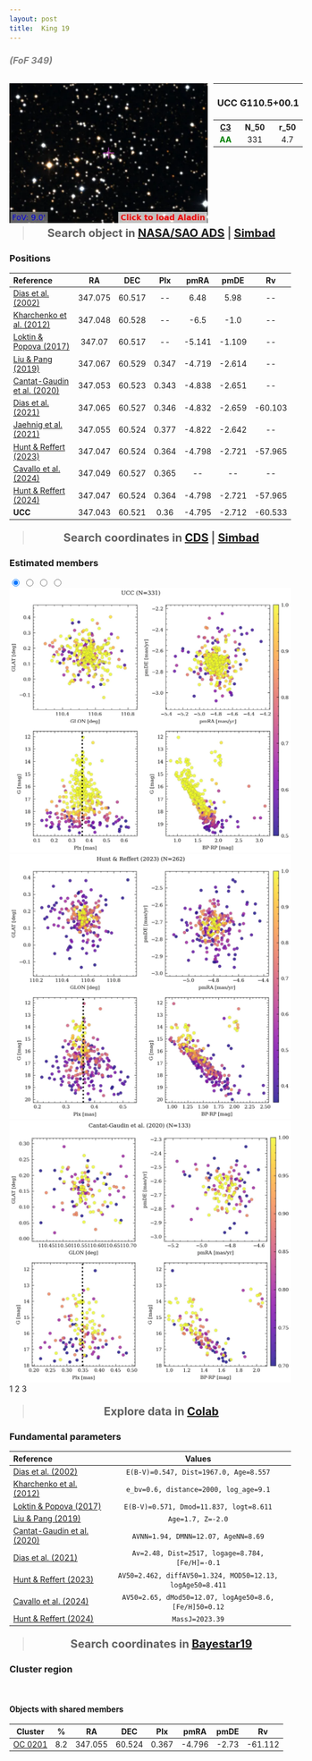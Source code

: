 ```yaml
---
layout: post
title:  King 19
---
```

<h3><span style="color: #808080;"><i>(FoF 349)</i></span></h3><div style="display: flex; justify-content: space-between; width:720px;height:250px">
<div style="text-align: center;">

<!-- Static image + data attributes for FOV and target -->
<img id="aladin_img"
     data-umami-event="aladin_load"
     src="https://raw.githubusercontent.com/ucc23/Q2P/main/plots/king19_aladin.webp"
     alt="Click to load Aladin Lite" 
     style="width:355px;height:250px; cursor: pointer;"
     data-fov="0.157" 
     data-target="347.043 60.521"/>
<!-- Div to contain Aladin Lite viewer -->
<div id="aladin-lite-div" style="width:355px;height:250px;display:none;"></div>
<!-- Aladin Lite script (will be loaded after the image is clicked) -->
<script src="{{ site.baseurl }}/scripts/aladin_load.js"></script>

</div>
<!-- Left block -->

<table style="width:355px;height:250px;">
  <!-- Row 1 (title) -->
  <tr>
    <td colspan="5"><h3>UCC G110.5+00.1</h3></td>
  </tr>
  <!-- Row 2 -->
  <tr>
    <th style="text-align: center;"><a href="https://ucc.ar/faq#what-is-the-c3-parameter" title="Combined class">C3</a></th>
    <th style="text-align: center;"><div title="Stars with membership probability >50%">N_50</div></th>
    <th style="text-align: center;"><div title="Radius that contains half the members [arcmin]">r_50</div></th>
  </tr>
  <!-- Row 3 -->
  <tr>
    <td style="text-align: center;"><span style="color: green; font-weight: bold;">A</span><span style="color: green; font-weight: bold;">A</span></td>
    <td style="text-align: center;">331</td>
    <td style="text-align: center;">4.7</td>
  </tr>
</table>
</div>

> <p style="text-align:center; font-weight: bold; font-size:20px">Search object in <a data-umami-event="nasa_search" href="https://ui.adsabs.harvard.edu/search/q=%20collection%3Aastronomy%20body%3A%22King%2019%22&sort=date%20desc%2C%20bibcode%20desc&p_=0" target="_blank">NASA/SAO ADS</a> | <a data-umami-event="simbad_search" href="https://simbad.cds.unistra.fr/simbad/sim-id-refs?Ident=king19" target="_blank">Simbad</a></p>


### Positions

| Reference    | RA    | DEC   | Plx  | pmRA  | pmDE   |  Rv  |
| :---         | :---: | :---: | :---: | :---: | :---: | :---: |
|[Dias et al. (2002)](https://ui.adsabs.harvard.edu/abs/2002A%26A...389..871D) | 347.075 | 60.517 | -- | 6.48 | 5.98 | -- |
|[Kharchenko et al. (2012)](https://ui.adsabs.harvard.edu/abs/2012A%26A...543A.156K) | 347.048 | 60.528 | -- | -6.5 | -1.0 | -- |
|[Loktin & Popova (2017)](https://ui.adsabs.harvard.edu/abs/2017AstBu..72..257L) | 347.07 | 60.517 | -- | -5.141 | -1.109 | -- |
|[Liu & Pang (2019)](https://ui.adsabs.harvard.edu/abs/2019ApJS..245...32L) | 347.067 | 60.529 | 0.347 | -4.719 | -2.614 | -- |
|[Cantat-Gaudin et al. (2020)](https://ui.adsabs.harvard.edu/abs/2020A%26A...640A...1C) | 347.053 | 60.523 | 0.343 | -4.838 | -2.651 | -- |
|[Dias et al. (2021)](https://ui.adsabs.harvard.edu/abs/2021MNRAS.504..356D) | 347.065 | 60.527 | 0.346 | -4.832 | -2.659 | -60.103 |
|[Jaehnig et al. (2021)](https://ui.adsabs.harvard.edu/abs/2021ApJ...923..129J) | 347.055 | 60.524 | 0.377 | -4.822 | -2.642 | -- |
|[Hunt & Reffert (2023)](https://ui.adsabs.harvard.edu/abs/2023A%26A...673A.114H) | 347.047 | 60.524 | 0.364 | -4.798 | -2.721 | -57.965 |
|[Cavallo et al. (2024)](https://ui.adsabs.harvard.edu/abs/2024AJ....167...12C) | 347.049 | 60.527 | 0.365 | -- | -- | -- |
|[Hunt & Reffert (2024)](https://ui.adsabs.harvard.edu/abs/2024A%26A...686A..42H) | 347.047 | 60.524 | 0.364 | -4.798 | -2.721 | -57.965 |
| **UCC** |347.043 | 60.521 | 0.36 | -4.795 | -2.712 | -60.533 |

> <p style="text-align:center; font-weight: bold; font-size:20px">Search coordinates in <a data-umami-event="cds_coord_search" href="https://cdsportal.u-strasbg.fr/?target=347.043,+60.521" target="_blank">CDS</a> | <a data-umami-event="simbad_coord_search" href="https://simbad.cds.unistra.fr/mobile/object_list.html?coord=347.043%2060.521&output=json&radius=5&userEntry=king19" target="_blank">Simbad</a></p>

### Estimated members

<div class="carousel">
<input type="radio" name="radio-btn" id="slide1" checked>
<input type="radio" name="radio-btn" id="slide1">
<input type="radio" name="radio-btn" id="slide2">
<input type="radio" name="radio-btn" id="slide3">
<div class="slides">
<div class="slide">
<a href="https://raw.githubusercontent.com/ucc23/Q2P/main/plots/UCC/king19.webp" target="_blank">
<img src="https://raw.githubusercontent.com/ucc23/Q2P/main/plots/UCC/king19.webp" alt="King 19 UCC">
</a>
</div>
<div class="slide">
<a href="https://raw.githubusercontent.com/ucc23/Q2P/main/plots/HUNT23/king19.webp" target="_blank">
<img src="https://raw.githubusercontent.com/ucc23/Q2P/main/plots/HUNT23/king19.webp" alt="King 19 HUNT23">
</a>
</div>
<div class="slide">
<a href="https://raw.githubusercontent.com/ucc23/Q2P/main/plots/CANTAT20/king19.webp" target="_blank">
<img src="https://raw.githubusercontent.com/ucc23/Q2P/main/plots/CANTAT20/king19.webp" alt="King 19 CANTAT20">
</a>
</div>
</div>
<div class="indicators">
<label for="slide1">1</label>
<label for="slide2">2</label>
<label for="slide3">3</label>
</div>
</div>


> <p style="text-align:center; font-weight: bold; font-size:20px">Explore data in <a data-umami-event="colab" href="https://colab.research.google.com/github/ucc23/ucc/blob/main/assets/notebook.ipynb" target="_blank">Colab</a></p>


### Fundamental parameters

| Reference |  Values |
| :---      |  :---:  |
| [Dias et al. (2002)](https://ui.adsabs.harvard.edu/abs/2002A%26A...389..871D) | `E(B-V)=0.547, Dist=1967.0, Age=8.557` |
| [Kharchenko et al. (2012)](https://ui.adsabs.harvard.edu/abs/2012A%26A...543A.156K) | `e_bv=0.6, distance=2000, log_age=9.1` |
| [Loktin & Popova (2017)](https://ui.adsabs.harvard.edu/abs/2017AstBu..72..257L) | `E(B-V)=0.571, Dmod=11.837, logt=8.611` |
| [Liu & Pang (2019)](https://ui.adsabs.harvard.edu/abs/2019ApJS..245...32L) | `Age=1.7, Z=-2.0` |
| [Cantat-Gaudin et al. (2020)](https://ui.adsabs.harvard.edu/abs/2020A%26A...640A...1C) | `AVNN=1.94, DMNN=12.07, AgeNN=8.69` |
| [Dias et al. (2021)](https://ui.adsabs.harvard.edu/abs/2021MNRAS.504..356D) | `Av=2.48, Dist=2517, logage=8.784, [Fe/H]=-0.1` |
| [Hunt & Reffert (2023)](https://ui.adsabs.harvard.edu/abs/2023A%26A...673A.114H) | `AV50=2.462, diffAV50=1.324, MOD50=12.13, logAge50=8.411` |
| [Cavallo et al. (2024)](https://ui.adsabs.harvard.edu/abs/2024AJ....167...12C) | `AV50=2.65, dMod50=12.07, logAge50=8.6, [Fe/H]50=0.12` |
| [Hunt & Reffert (2024)](https://ui.adsabs.harvard.edu/abs/2024A%26A...686A..42H) | `MassJ=2023.39` |

> <p style="text-align:center; font-weight: bold; font-size:20px">Search coordinates in <a data-umami-event="bayestar" href="http://argonaut.skymaps.info/query?lon=110.559%20&lat=0.157&coordsys=gal&mapname=bayestar2019" target="_blank">Bayestar19</a></p>


### Cluster region

<html lang="en">
  <body>
    <center>
    <div id="plot-params"
         data-oc-name="king19"
         data-ra-center="347.05"
         data-dec-center="60.52"
         data-rad-deg="4.7"
         data-plx="0.36">
    </div>
    <div id="plot-container">
        <div id="plot"></div>
    </div>
    <script defer type="module" src="{{ site.baseurl }}/scripts/radec_scatter.js"></script>
    </center>
  </body>
</html>
<br>


#### Objects with shared members

| Cluster | <span title="Percentage of members that this OC shares with the ones listed">%</span>   | RA   | DEC   | Plx   | pmRA  | pmDE  | Rv    |
| :---:   | :-: |:---: | :---: | :---: | :---: | :---: | :---: |
|[OC 0201](/_clusters/oc0201/)| 8.2 | 347.055 | 60.524 | 0.367 | -4.796 | -2.73 | -61.112 |